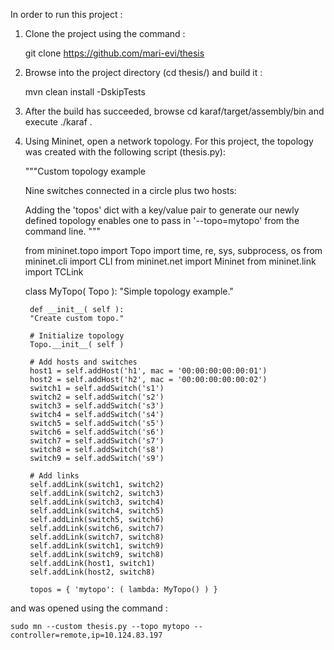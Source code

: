 In order to run this project :

1) Clone the project using the command :

    git clone https://github.com/mari-evi/thesis
    
2) Browse into the project directory (cd thesis/) and build it :

    mvn clean install -DskipTests
    
3) After the build has succeeded, browse cd karaf/target/assembly/bin and execute ./karaf . 

4) Using Mininet, open a network topology. For this project, the topology was created with the following script (thesis.py):


    """Custom topology example

    Nine switches connected in a circle plus two hosts:

    Adding the 'topos' dict with a key/value pair to generate our newly defined
topology enables one to pass in '--topo=mytopo' from the command line.
    """

    from mininet.topo import Topo
    import time, re, sys, subprocess, os
    from mininet.cli import CLI
    from mininet.net import Mininet
    from mininet.link import TCLink

    class MyTopo( Topo ):
        "Simple topology example."

        def __init__( self ):
        "Create custom topo."

        # Initialize topology
        Topo.__init__( self )

        # Add hosts and switches
        host1 = self.addHost('h1', mac = '00:00:00:00:00:01')
        host2 = self.addHost('h2', mac = '00:00:00:00:00:02')
        switch1 = self.addSwitch('s1')
        switch2 = self.addSwitch('s2')
        switch3 = self.addSwitch('s3')
        switch4 = self.addSwitch('s4')
        switch5 = self.addSwitch('s5')
        switch6 = self.addSwitch('s6')
        switch7 = self.addSwitch('s7')
        switch8 = self.addSwitch('s8')
        switch9 = self.addSwitch('s9')

        # Add links
        self.addLink(switch1, switch2)
        self.addLink(switch2, switch3)
        self.addLink(switch3, switch4)
        self.addLink(switch4, switch5)
        self.addLink(switch5, switch6)
        self.addLink(switch6, switch7)
        self.addLink(switch7, switch8)
        self.addLink(switch1, switch9)
        self.addLink(switch9, switch8)
        self.addLink(host1, switch1)
        self.addLink(host2, switch8)

        topos = { 'mytopo': ( lambda: MyTopo() ) }


and was opened using the command :

    sudo mn --custom thesis.py --topo mytopo --controller=remote,ip=10.124.83.197
